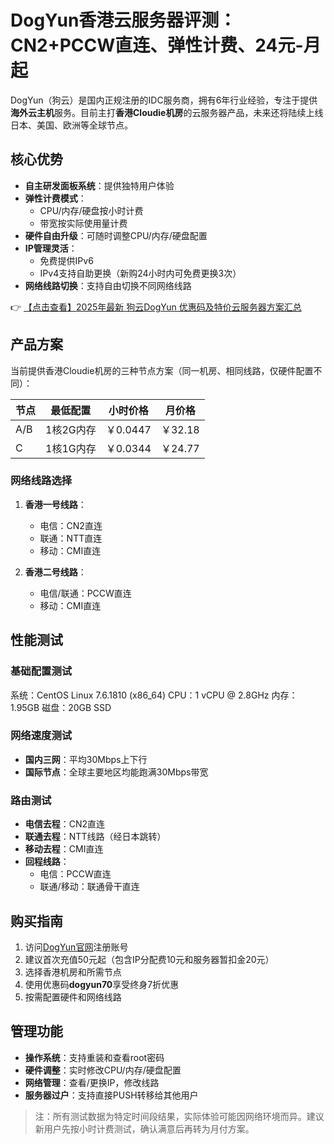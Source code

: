 # DogYun香港云服务器评测：CN2+PCCW直连、弹性计费、24元-月起

DogYun（狗云）是国内正规注册的IDC服务商，拥有6年行业经验，专注于提供**海外云主机**服务。目前主打**香港Cloudie机房**的云服务器产品，未来还将陆续上线日本、美国、欧洲等全球节点。

## 核心优势

- **自主研发面板系统**：提供独特用户体验
- **弹性计费模式**：
  - CPU/内存/硬盘按小时计费
  - 带宽按实际使用量计费
- **硬件自由升级**：可随时调整CPU/内存/硬盘配置
- **IP管理灵活**：
  - 免费提供IPv6
  - IPv4支持自助更换（新购24小时内可免费更换3次）
- **网络线路切换**：支持自由切换不同网络线路

👉 [【点击查看】2025年最新 狗云DogYun 优惠码及特价云服务器方案汇总](https://bit.ly/DogYun)

## 产品方案

当前提供香港Cloudie机房的三种节点方案（同一机房、相同线路，仅硬件配置不同）：

| 节点 | 最低配置     | 小时价格 | 月价格 |
|------|------------|---------|-------|
| A/B  | 1核2G内存  | ￥0.0447 | ￥32.18 |
| C    | 1核1G内存  | ￥0.0344 | ￥24.77 |

### 网络线路选择

1. **香港一号线路**：
   - 电信：CN2直连
   - 联通：NTT直连
   - 移动：CMI直连

2. **香港二号线路**：
   - 电信/联通：PCCW直连
   - 移动：CMI直连

## 性能测试

### 基础配置测试

系统：CentOS Linux 7.6.1810 (x86_64)
CPU：1 vCPU @ 2.8GHz
内存：1.95GB
磁盘：20GB SSD

### 网络速度测试
- **国内三网**：平均30Mbps上下行
- **国际节点**：全球主要地区均能跑满30Mbps带宽

### 路由测试
- **电信去程**：CN2直连
- **联通去程**：NTT线路（经日本跳转）
- **移动去程**：CMI直连
- **回程线路**：
  - 电信：PCCW直连
  - 联通/移动：联通骨干直连

## 购买指南

1. 访问[DogYun官网](https://bit.ly/DogYun)注册账号
2. 建议首次充值50元起（包含IP分配费10元和服务器暂扣金20元）
3. 选择香港机房和所需节点
4. 使用优惠码**dogyun70**享受终身7折优惠
5. 按需配置硬件和网络线路

## 管理功能
- **操作系统**：支持重装和查看root密码
- **硬件调整**：实时修改CPU/内存/硬盘配置
- **网络管理**：查看/更换IP，修改线路
- **服务器过户**：支持直接PUSH转移给其他用户

> 注：所有测试数据为特定时间段结果，实际体验可能因网络环境而异。建议新用户先按小时计费测试，确认满意后再转为月付方案。